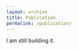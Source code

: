 ```yaml
---
layout: archive
title: Publication
permalink: /publication/
---
```

<!-- My old CV can be found below. The newest version can be given upon request. -->

I am still building it. 


<!-- <iframe src="https://wei2624.github.io//download/CV.pdf" width="100%" height="2000em"></iframe> -->
